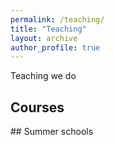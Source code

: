 ```yaml
---
permalink: /teaching/
title: "Teaching"
layout: archive
author_profile: true
---
```


Teaching we do

## Courses

## Summer schools